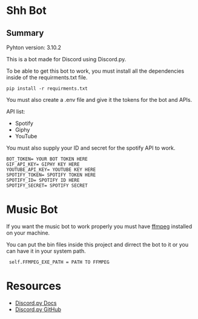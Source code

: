 # **Shh Bot**

## **Summary**

Pyhton version: 3.10.2

This is a bot made for Discord using Discord.py.

To be able to get this bot to work, you must install all the dependencies inside of the requirments.txt file. 

```  
pip install -r requirments.txt
``` 

You must also create a .env file and give it the tokens for the bot and APIs.

API list:
- Spotify
- Giphy
- YouTube

You must also supply your ID and secret for the spotify API to work.


``` 
BOT_TOKEN= YOUR BOT TOKEN HERE
GIF_API_KEY= GIPHY KEY HERE
YOUTUBE_API_KEY= YOUTUBE KEY HERE
SPOTIFY_TOKEN= SPOTIFY TOKEN HERE
SPOTIFY_ID= SPOTIFY ID HERE 
SPOTIFY_SECRET= SPOTIFY SECRET
``` 


# **Music Bot**

If you want the music bot to work properly you must have [ffmpeg](https://ffmpeg.org/download.html#build-windows) installed on your machine. 

You can put the bin files inside this project and dirrect the bot to it or you can have it in your system path.

``` 
 self.FFMPEG_EXE_PATH = PATH TO FFMPEG
``` 


# **Resources**

* [Discord.py Docs](https://discordpy.readthedocs.io/en/stable/)
* [Discord.py GitHub](https://github.com/Rapptz/discord.py)

